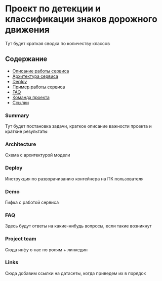 # Проект по детекции и классификации знаков дорожного движения

Тут будет краткая сводка по количеству классов 

## Содержание

- [Описание работы сервиса](#summary)
- [Архитектура сервиса](#architecture)
- [Deploy](#deploy)
- [Пример работы сервиса](#demo)
- [FAQ](#faq)
- [Команда проекта](#project-team)
- [Ссылки](#links)


### Summary

Тут будет постановка задачи, краткое описание важности проекта и краткие результаты

### Architecture

Схема с архитектурой модели

### Deploy

Инструкция по разворачиванию контейнера на ПК пользователя

### Demo

Гифка с работой сервиса

### FAQ

Здесь будут ответы на какие-нибудь вопросы, если такие возникнут

### Project team

Сюда инфу о нас по ролям + линкедин

### Links

Сюда добавим ссылки на датасеты, когда приведем их в порядок
